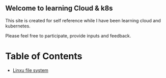 ## Welcome to learning Cloud & k8s

This site is created for self reference while I have been learning cloud and kubernetes.

Please feel free to participate, provide inputs and feedback.

# Table of Contents
- [Linxu file system](linux-file-system)

